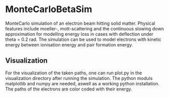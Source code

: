 # MonteCarloBetaSim
MonteCarlo simulation of an electron beam hitting solid matter. Physical features include moeller-, mott-scattering and the continuous slowing down approximation for modelling energy loss in cases with deflection under theta = 0.2 rad. The simulation can be used to model electrons with kinetic energy between ionisation energy and pair formation energy.

## Visualization
For the visualization of the taken paths, one can run plot.py in the visualization directory after running the simulation. The python moduls matplotlib and numpy are needed, aswell as a working python installation. The paths of the electrons are color coded with their energy.
